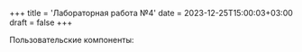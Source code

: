 +++
title = 'Лабораторная работа №4'
date = 2023-12-25T15:00:03+03:00
draft = false
+++

Пользовательские компоненты: